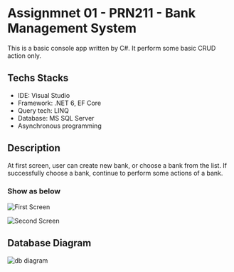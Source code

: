 # Assignmnet 01 - PRN211 - Bank Management System
This is a basic console app written by C#. It perform some basic CRUD action only.

## Techs Stacks
* IDE: Visual Studio
* Framework: .NET 6, EF Core
* Query tech: LINQ
* Database: MS SQL Server
* Asynchronous programming

## Description
At first screen, user can create new bank, or choose a bank from the list. If successfully choose a bank, continue to perform some actions of a bank. 
### Show as below
![First Screen](https://github.com/khoaLe12/csharp-prn211-BankManagement/blob/main/Pictures/Screenshot%202023-04-17%20212701.png)

![Second Screen](https://github.com/khoaLe12/csharp-prn211-BankManagement/blob/main/Pictures/Screenshot%202023-04-17%20212750.png)

## Database Diagram
![db diagram](https://github.com/khoaLe12/csharp-prn211-BankManagement/blob/main/Pictures/Screenshot%202023-04-17%20214816.png)
